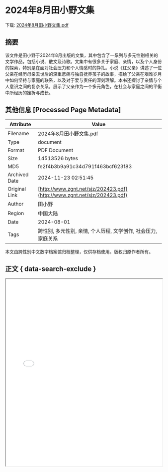 # 2024年8月田小野文集

<!-- tcd_download_link -->
下载: <a href="2024年8月田小野文集.pdf" download>2024年8月田小野文集.pdf</a>
<!-- tcd_download_link_end -->

## 摘要

<!-- tcd_abstract -->
该文件是田小野于2024年8月出版的文集，其中包含了一系列与多元性别相关的文学作品，包括小说、散文及诗歌。文集中有很多关于家庭、亲情，以及个人身份的探索，特别是在面对社会压力和个人情感时的挣扎。小说《红父亲》讲述了一位父亲在经历母亲去世后的深重悲痛与独自抚养孩子的故事，描绘了父亲在艰难岁月中如何坚持与家庭的联系，以及对于爱与责任的深刻理解。本书还探讨了亲情与个人意识之间的复杂关系，展示了父亲作为一个多元角色，在社会与家庭之间的平衡中所经历的挫折与成长。

<!-- tcd_abstract_end -->

## 其他信息 [Processed Page Metadata]

| Attribute       | Value                                  |
|-----------------|----------------------------------------|
| Filename        | 2024年8月田小野文集.pdf                             |
| Type            | document                                 |
| Format          | PDF Document                               |
| Size            | 14513526 bytes                           |
| MD5             | fe2f4b3b9a91c34d791f463bcf623f83                                  |
| Archived Date   | 2024-11-23 02:51:45                             |
| Original Link   | [http://www.zgnt.net/sjz/202423.pdf](http://www.zgnt.net/sjz/202423.pdf)                         |
| Author          | 田小野                               |
| Region          | 中国大陆                               |
| Date            | 2024-08-01                                 |
| Tags            | 跨性别, 多元性别, 亲情, 个人历程, 文学创作, 社会压力, 家庭关系                                 |

本文由跨性别中文数字档案馆归档整理，仅供存档使用。版权归原作者所有。


## 正文 { data-search-exclude }

<!-- tcd_main_text -->
<iframe src="../2024年8月田小野文集.pdf" width="100%" height="600px">
    <p>无法显示PDF，请下载查看。</p>
</iframe>
<!-- tcd_main_text_end -->

